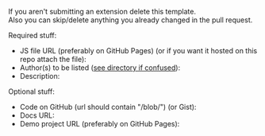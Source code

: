 If you aren't submitting an extension delete this template.  
Also you can skip/delete anything you already changed in the pull request.

Required stuff:
 
* JS file URL (preferably on GitHub Pages) (or if you want it hosted on this repo attach the file): 
* Author(s) to be listed ([see directory if confused](http://savaka2.github.io/scratch-extensions-directory/)): 
* Description: 

Optional stuff:

* Code on GitHub (url should contain "/blob/") (or Gist): 
* Docs URL: 
* Demo project URL (preferably on GitHub Pages): 